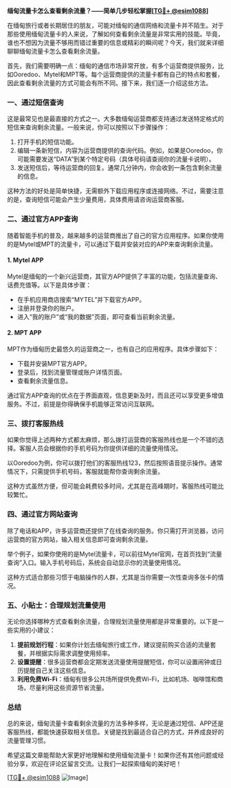**缅甸流量卡怎么查看剩余流量？——简单几步轻松掌握[[TG💪+ @esim1088](https://t.me/s/esim1088)]**

在缅甸旅行或者长期居住的朋友，可能对缅甸的通信网络和流量卡并不陌生。对于那些使用缅甸流量卡的人来说，了解如何查看剩余流量是非常实用的技能。毕竟，谁也不想因为流量不够用而错过重要的信息或精彩的瞬间呢？今天，我们就来详细聊聊缅甸流量卡怎么查看剩余流量。

首先，我们需要明确一点：缅甸的通信市场非常开放，有多个运营商提供服务，比如Ooredoo、Mytel和MPT等。每个运营商提供的流量卡都有自己的特点和套餐，因此查看剩余流量的方式可能会有所不同。接下来，我们逐一介绍这些方法。

### **一、通过短信查询**

这是最常见也是最直接的方式之一。大多数缅甸运营商都支持通过发送特定格式的短信来查询剩余流量。一般来说，你可以按照以下步骤操作：

1. 打开手机的短信功能。
2. 编辑一条新短信，内容为运营商提供的查询代码。例如，如果是Ooredoo，你可能需要发送“DATA”到某个特定号码（具体号码请查阅你的流量卡说明）。
3. 发送短信后，等待运营商的回复。通常几分钟内，你会收到一条包含剩余流量的信息。

这种方法的好处是简单快捷，无需额外下载应用程序或连接网络。不过，需要注意的是，查询短信可能会产生少量费用，具体费用请咨询运营商客服。

### **二、通过官方APP查询**

随着智能手机的普及，越来越多的运营商推出了自己的官方应用程序。如果你使用的是Mytel或MPT的流量卡，可以通过下载并安装对应的APP来查询剩余流量。

#### **1. Mytel APP**
Mytel是缅甸的一个新兴运营商，其官方APP提供了丰富的功能，包括流量查询、话费充值等。以下是具体步骤：
- 在手机应用商店搜索“MYTEL”并下载官方APP。
- 注册并登录你的账户。
- 进入“我的账户”或“我的数据”页面，即可查看当前剩余流量。

#### **2. MPT APP**
MPT作为缅甸历史最悠久的运营商之一，也有自己的应用程序。具体步骤如下：
- 下载并安装MPT官方APP。
- 登录后，找到流量管理或账户详情页面。
- 查看剩余流量信息。

通过官方APP查询的优点在于界面直观，信息更新及时，而且还可以享受更多增值服务。不过，前提是你得确保手机能够正常访问互联网。

### **三、拨打客服热线**

如果你觉得上述两种方式都太麻烦，那么拨打运营商的客服热线也是一个不错的选择。客服人员会根据你的手机号码为你提供详细的流量使用情况。

以Ooredoo为例，你可以拨打他们的客服热线123，然后按照语音提示操作。通常情况下，只需提供手机号码，客服就能帮你查询剩余流量。

这种方式虽然方便，但可能会耗费较多时间，尤其是在高峰期时，客服热线可能比较繁忙。

### **四、通过官方网站查询**

除了电话和APP，许多运营商还提供了在线查询的服务。你只需打开浏览器，访问运营商的官方网站，输入相关信息即可查询剩余流量。

举个例子，如果你使用的是Mytel流量卡，可以前往Mytel官网，在首页找到“流量查询”入口。输入手机号码后，系统会自动显示你的流量使用情况。

这种方式适合那些习惯于电脑操作的人群，尤其是当你需要一次性查询多张卡的情况。

### **五、小贴士：合理规划流量使用**

无论你选择哪种方式查看剩余流量，合理规划流量使用都是非常重要的。以下是一些实用的小建议：

1. **提前规划行程**：如果你计划去缅甸旅行或工作，建议提前购买合适的流量套餐，并根据实际需求调整使用频率。
2. **设置提醒**：很多运营商都会定期发送流量使用提醒短信，你可以设置闹钟或日历提醒自己关注这些信息。
3. **利用免费Wi-Fi**：缅甸有很多公共场所提供免费Wi-Fi，比如机场、咖啡馆和商场，尽量利用这些资源节省流量。

### **总结**

总的来说，缅甸流量卡查看剩余流量的方法多种多样，无论是通过短信、APP还是客服热线，都能快速获取相关信息。关键是找到最适合自己的方式，并养成良好的流量管理习惯。

希望这篇文章能帮助大家更好地理解和使用缅甸流量卡！如果你还有其他问题或经验分享，欢迎在评论区留言交流。让我们一起探索缅甸的美好吧！

[[TG💪+ @esim1088](https://t.me/s/esim1088) ![Image](https://i.postimg.cc/4NQfJmqS/Snipaste-2025-05-13-00-14-12.png)]